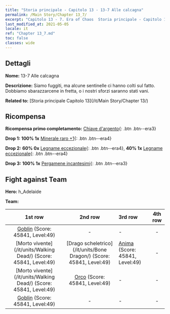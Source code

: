 ```yaml
---
title: "Storia principale - Capitolo 13 - 13-7 Alle calcagna"
permalink: /Main Story/Chapter 13_7/
excerpt: "Capitolo 13 - 7. Era of Chaos  Storia principale - Capitolo 13_7. 13-7 Alle calcagna"
last_modified_at: 2021-05-05
locale: it
ref: "Chapter 13_7.md"
toc: false
classes: wide
---
```


## Dettagli

 **Nome:** 13-7 Alle calcagna

 **Descrizione:** Siamo fuggiti, ma alcune sentinelle ci hanno colti sul fatto. Dobbiamo sbarazzarcene in fretta, o i nostri sforzi saranno stati vani.

 **Related to:** [Storia principale Capitolo 13](/it/Main Story/Chapter 13/)

## Ricompensa

 **Ricompensa primo completamento:** [Chiave d'argento](/ItemsIT/con_693/){: .btn .btn--era3}

 **Drop 1:** **100% 1x** [Minerale raro +1](/ItemsIT/mat_40/){: .btn .btn--era4}

 **Drop 2:** **60% 0x** [Legname eccezionale](/ItemsIT/mat_34/){: .btn .btn--era4}, **40% 1x** [Legname eccezionale](/ItemsIT/mat_34/){: .btn .btn--era4}

 **Drop 3:** **100% 1x** [Pergamene incantesimi](/ItemsIT/con_694/){: .btn .btn--era3}


## Fight against Team
 **Hero:** h_Adelaide

 **Team:**


  | 1st row | 2nd row | 3rd row | 4th row |
  |:----:|:----:|:----|:----:|
  | [Goblin](/it/units/Goblin/) (Score: 45841, Level:49)  | - | - | - |
  | [Morto vivente](/it/units/Walking Dead/) (Score: 45841, Level:49)  | [Drago scheletrico](/it/units/Bone Dragon/) (Score: 45841, Level:49)  | [Anima](/it/units/Wight/) (Score: 45841, Level:49)  | - |
  | [Morto vivente](/it/units/Walking Dead/) (Score: 45841, Level:49)  | [Orco](/it/units/Orc/) (Score: 45841, Level:49)  | - | - |
  | [Goblin](/it/units/Goblin/) (Score: 45841, Level:49)  | - | - | - |


